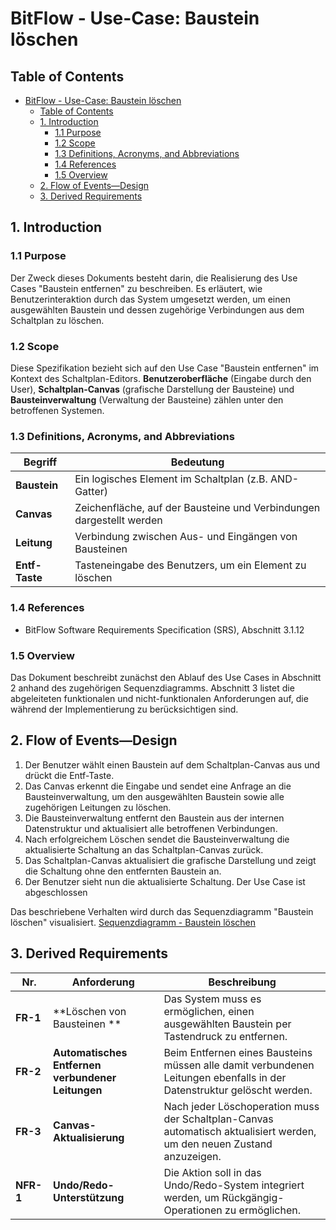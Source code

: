 # BitFlow - Use-Case: Baustein löschen

    
## Table of Contents
- [BitFlow - Use-Case: Baustein löschen](#bitflow---use-case-schaltung-zu-baustein-zusammenfassen)
  - [Table of Contents](#table-of-contents)
  - [1. Introduction](#1-introduction)
    - [1.1 Purpose](#11-purpose)
    - [1.2 Scope](#12-scope)
    - [1.3 Definitions, Acronyms, and Abbreviations](#13-definitions-acronyms-and-abbreviations)
    - [1.4 References](#14-references)
    - [1.5 Overview](#15-overview)
  - [2. Flow of Events—Design](#2-flow-of-eventsdesign)
  - [3. Derived Requirements](#3-derived-requirements)



## 1. Introduction

### 1.1 Purpose
Der Zweck dieses Dokuments besteht darin, die Realisierung des Use Cases "Baustein entfernen" zu beschreiben. Es erläutert, wie Benutzerinteraktion durch das System umgesetzt werden, um einen ausgewählten Baustein und dessen zugehörige Verbindungen aus dem Schaltplan zu löschen.

### 1.2 Scope
Diese Spezifikation bezieht sich auf den Use Case "Baustein entfernen" im Kontext des Schaltplan-Editors. 
**Benutzeroberfläche** (Eingabe durch den User), **Schaltplan-Canvas** (grafische Darstellung der Bausteine) und **Bausteinverwaltung** (Verwaltung der Bausteine) zählen unter den betroffenen Systemen.

### 1.3 Definitions, Acronyms, and Abbreviations
| Begriff | Bedeutung |
|---------|-----------|
| **Baustein** | Ein logisches Element im Schaltplan (z.B. AND-Gatter) |
| **Canvas** | Zeichenfläche, auf der Bausteine und Verbindungen dargestellt werden |
| **Leitung** | Verbindung zwischen Aus- und Eingängen von Bausteinen |
| **Entf-Taste** | Tasteneingabe des Benutzers, um ein Element zu löschen |

### 1.4 References
- BitFlow Software Requirements Specification (SRS), Abschnitt 3.1.12  

### 1.5 Overview
Das Dokument beschreibt zunächst den Ablauf des Use Cases in Abschnitt 2 anhand des zugehörigen Sequenzdiagramms. Abschnitt 3 listet die abgeleiteten funktionalen und nicht-funktionalen Anforderungen auf, die während der Implementierung zu berücksichtigen sind.

## 2. Flow of Events—Design 
1. Der Benutzer wählt einen Baustein auf dem Schaltplan-Canvas aus und drückt die Entf-Taste.
2. Das Canvas erkennt die Eingabe und sendet eine Anfrage an die Bausteinverwaltung, um den ausgewählten Baustein sowie alle zugehörigen Leitungen zu löschen.
3. Die Bausteinverwaltung entfernt den Baustein aus der internen Datenstruktur und aktualisiert alle betroffenen Verbindungen.
4. Nach erfolgreichem Löschen sendet die Bausteinverwaltung die aktualisierte Schaltung an das Schaltplan-Canvas zurück.
5. Das Schaltplan-Canvas aktualisiert die grafische Darstellung und zeigt die Schaltung ohne den entfernten Baustein an.
6. Der Benutzer sieht nun die aktualisierte Schaltung. Der Use Case ist abgeschlossen

Das beschriebene Verhalten wird durch das Sequenzdiagramm "Baustein löschen" visualisiert. [Sequenzdiagramm - Baustein löschen](https://github.com/SimonJ2222/BitFlow/blob/main/docs/use_cases/software_requirements_specification.md#3112-uc-12--baustein-l%C3%B6schen)

## 3. Derived Requirements
| Nr. | Anforderung | Beschreibung |
|-----|-------------|--------------|
| **FR-1** | **Löschen von Bausteinen ** | Das System muss es ermöglichen, einen ausgewählten Baustein per Tastendruck zu entfernen. |
| **FR-2** | **Automatisches Entfernen verbundener Leitungen** | Beim Entfernen eines Bausteins müssen alle damit verbundenen Leitungen ebenfalls in der Datenstruktur gelöscht werden. |
| **FR-3** | **Canvas-Aktualisierung** | Nach jeder Löschoperation muss der Schaltplan-Canvas automatisch aktualisiert werden, um den neuen Zustand anzuzeigen. |
| **NFR-1** | **Undo/Redo-Unterstützung** | Die Aktion soll in das Undo/Redo-System integriert werden, um Rückgängig-Operationen zu ermöglichen. | 
